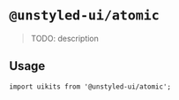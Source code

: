 # `@unstyled-ui/atomic`

> TODO: description

## Usage

```
import uikits from '@unstyled-ui/atomic';

```
